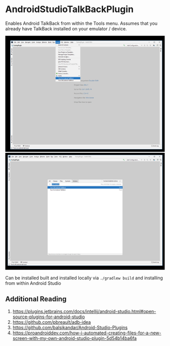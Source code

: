 # AndroidStudioTalkBackPlugin

Enables Android TalkBack from within the Tools menu. Assumes that you already have TalkBack installed on your emulator / device.

![tools](https://github.com/j-roskopf/AndroidStudioTalkBackPlugin/blob/master/images/first.png)
![search](https://github.com/j-roskopf/AndroidStudioTalkBackPlugin/blob/master/images/second.png)

Can be installed built and installed locally via `./gradlew build` and installing from within Android Studio

## Additional Reading
1. https://plugins.jetbrains.com/docs/intellij/android-studio.html#open-source-plugins-for-android-studio
2. https://github.com/pbreault/adb-idea
3. https://github.com/balsikandar/Android-Studio-Plugins
4. https://proandroiddev.com/how-i-automated-creating-files-for-a-new-screen-with-my-own-android-studio-plugin-5d54b14ba6fa